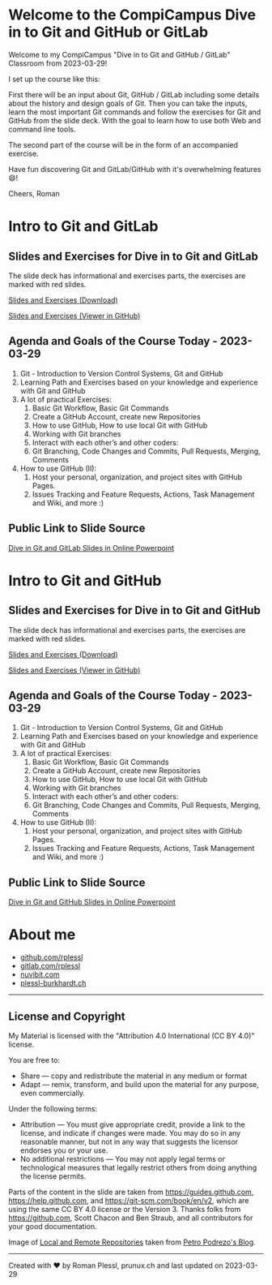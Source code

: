 # Welcome to the CompiCampus Dive in to Git and GitHub or GitLab

Welcome to my CompiCampus "Dive in to Git and GitHub / GitLab" Classroom from 2023-03-29!

I set up the course like this:

First there will be an input about Git, GitHub / GitLab including some details about the history and design goals of Git. Then you can take the inputs, learn the most important Git commands and follow the exercises for Git and GitHub from the slide deck. With the goal to learn how to use both Web and command line tools.

The second part of the course will be in the form of an accompanied exercise.

Have fun discovering Git and GitLab/GitHub with it's overwhelming features :smile:!

Cheers, Roman


# Intro to Git and GitLab

## Slides and Exercises for Dive in to Git and GitLab

The slide deck has informational and exercises parts, the exercises are marked with red slides.

[Slides and Exercises (Download)](https://github.com/rplessl/compicampus-git-intro/raw/master/docs/CompiCampus%20-%20Dive%20in%20to%20Git%20and%20GitLab%20-%202023-03-29.pdf)

[Slides and Exercises (Viewer in GitHub)](https://github.com/rplessl/compicampus-git-intro/blob/master/docs/CompiCampus%20-%20Dive%20in%20to%20Git%20and%20GitLab%20-%202023-03-29.pdf)

## Agenda and Goals of the Course Today - 2023-03-29

1. Git - Introduction to Version Control Systems, Git and GitHub
2. Learning Path and Exercises based on your knowledge and experience with Git and GitHub
3. A lot of practical Exercises:
   1. Basic Git Workflow, Basic Git Commands
   2. Create a GitHub Account, create new Repositories
   3. How to use GitHub, How to use local Git with GitHub
   4. Working with Git branches
   5. Interact with each other’s and other coders:
   6. Git Branching, Code Changes and Commits, Pull Requests, Merging, Comments
4. How to use GitHub (II):
   1. Host your personal, organization, and project sites with GitHub Pages.
   2. Issues Tracking and Feature Requests, Actions, Task Management and Wiki, and more :)

## Public Link to Slide Source

[Dive in Git and GitLab Slides in Online Powerpoint](https://cutt.ly/h4C8gHa)


# Intro to Git and GitHub

## Slides and Exercises for Dive in to Git and GitHub

The slide deck has informational and exercises parts, the exercises are marked with red slides.

[Slides and Exercises (Download)](https://github.com/rplessl/compicampus-git-intro/raw/master/docs/CompiCampus%20-%20Dive%20in%20to%20Git%20and%20GitHub%20-%202023-03-29.pdf)


[Slides and Exercises (Viewer in GitHub)](https://github.com/rplessl/compicampus-git-intro/blob/master/docs/CompiCampus%20-%20Dive%20in%20to%20Git%20and%20GitHub%20-%202023-03-29.pdf)

## Agenda and Goals of the Course Today - 2023-03-29

1. Git - Introduction to Version Control Systems, Git and GitHub
2. Learning Path and Exercises based on your knowledge and experience with Git and GitHub
3. A lot of practical Exercises:
   1. Basic Git Workflow, Basic Git Commands
   2. Create a GitHub Account, create new Repositories
   3. How to use GitHub, How to use local Git with GitHub
   4. Working with Git branches
   5. Interact with each other’s and other coders:
   6. Git Branching, Code Changes and Commits, Pull Requests, Merging, Comments
4. How to use GitHub (II):
   1. Host your personal, organization, and project sites with GitHub Pages.
   2. Issues Tracking and Feature Requests, Actions, Task Management and Wiki, and more :)


## Public Link to Slide Source

[Dive in Git and GitHub Slides in Online Powerpoint](https://cutt.ly/i4C8RvZ)

# About me

* [github.com/rplessl](https://github.com/rplessl])
* [gitlab.com/rplessl](https://gitlab.com/rplessl])
* [nuvibit.com](https://nuvibit.com)
* [plessl-burkhardt.ch](https://plessl-burkhardt.ch)

---

## License and Copyright

My Material is licensed with the "Attribution 4.0 International (CC BY 4.0)" license.

You are free to:
* Share — copy and redistribute the material in any medium or format
* Adapt — remix, transform, and build upon the material for any purpose, even commercially.

Under the following terms:
* Attribution — You must give appropriate credit, provide a link to the license, and indicate if changes were made. You may do so in any reasonable manner, but not in any way that suggests the licensor endorses you or your use.
* No additional restrictions — You may not apply legal terms or technological measures that legally restrict others from doing anything the license permits.

Parts of the content in the slide are taken from https://guides.github.com, https://help.github.com, and https://git-scm.com/book/en/v2, which are using the same CC BY 4.0 license or the Version 3. Thanks folks from https://github.com, Scott Chacon and Ben Straub, and all contributors for your good documentation.

Image of [Local and Remote Repositories](http://blog.podrezo.com/wp-content/uploads/2014/09/git-operations.png) taken from [Petro Podrezo's Blog](http://blog.podrezo.com).

---

Created with :heart: by Roman Plessl, prunux.ch and last updated on 2023-03-29
